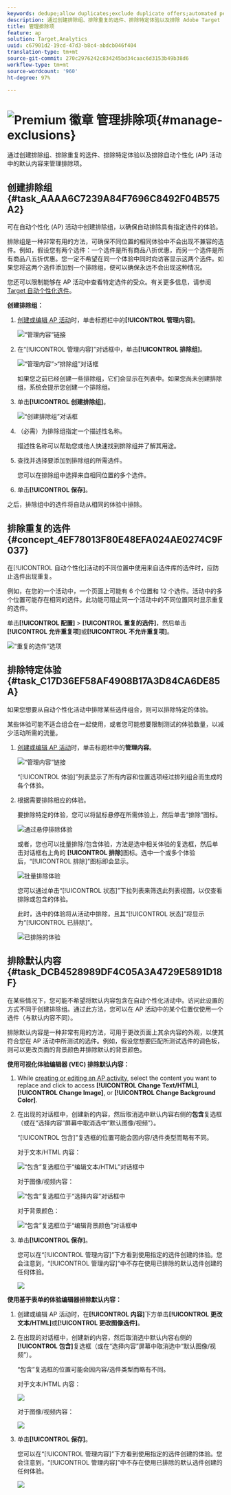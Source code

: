 ```yaml
---
keywords: dedupe;allow duplicates;exclude duplicate offers;automated personalization;disallow duplicate offers
description: 通过创建排除组、排除重复的选件、排除特定体验以及排除 Adobe Target 自动个性化 (AP) 活动中的默认内容来管理排除项。
title: 管理排除项
feature: ap
solution: Target,Analytics
uuid: c67901d2-19cd-47d3-b8c4-abdcb046f404
translation-type: tm+mt
source-git-commit: 270c2976242c834245bd34caac6d3153b49b38d6
workflow-type: tm+mt
source-wordcount: '960'
ht-degree: 97%

---
```



# ![Premium 徽章](/help/assets/premium.png) 管理排除项{#manage-exclusions}

通过创建排除组、排除重复的选件、排除特定体验以及排除自动个性化 (AP) 活动中的默认内容来管理排除项。

## 创建排除组 {#task_AAAA6C7239A84F7696C8492F04B575A2}

可在自动个性化 (AP) 活动中创建排除组，以确保自动排除具有指定选件的体验。

排除组是一种非常有用的方法，可确保不同位置的相同体验中不会出现不兼容的选件。例如，假设您有两个选件：一个选件是所有商品八折优惠，而另一个选件是所有商品八五折优惠。您一定不希望在同一个体验中同时向访客显示这两个选件。如果您将这两个选件添加到一个排除组，便可以确保永远不会出现这种情况。

您还可以限制能够在 AP 活动中查看特定选件的受众。有关更多信息，请参阅 [Target 自动个性化选件](/help/c-activities/t-automated-personalization/ap-target-offers.md)。

**创建排除组：**

1. [创建或编辑 AP 活动](/help/c-activities/t-automated-personalization/create-ap-activity.md)时，单击标题栏中的&#x200B;**[!UICONTROL 管理内容]**。

   ![“管理内容”链接](/help/c-activities/t-automated-personalization/assets/manage-content.png)

1. 在“[!UICONTROL 管理内容]”对话框中，单击&#x200B;**[!UICONTROL 排除组]**。

   ![“管理内容”>“排除组”对话框](/help/c-activities/t-automated-personalization/assets/exclusion_group_create-new.png)

   如果您之前已经创建一些排除组，它们会显示在列表中。如果您尚未创建排除组，系统会提示您创建一个排除组。

1. 单击&#x200B;**[!UICONTROL 创建排除组]**。

   ![“创建排除组”对话框](/help/c-activities/t-automated-personalization/assets/exclusion_group_create_dialog-new.png)

1. （必需）为排除组指定一个描述性名称。

   描述性名称可以帮助您或他人快速找到排除组并了解其用途。

1. 查找并选择要添加到排除组的所需选件。

   您可以在排除组中选择来自相同位置的多个选件。

1. 单击&#x200B;**[!UICONTROL 保存]**。

之后，排除组中的选件将自动从相同的体验中排除。

## 排除重复的选件 {#concept_4EF78013F80E48EFA024AE0274C9F037}

在[!UICONTROL 自动个性化]活动的不同位置中使用来自选件库的选件时，应防止选件出现重复。

例如，在您的一个活动中，一个页面上可能有 6 个位置和 12 个选件。活动中的多个位置可能存在相同的选件。此功能可阻止同一个活动中的不同位置同时显示重复的选件。

单击&#x200B;**[!UICONTROL 配置]** > **[!UICONTROL 重复的选件]**，然后单击&#x200B;**[!UICONTROL 允许重复项]**&#x200B;或&#x200B;**[!UICONTROL 不允许重复项]**。

![“重复的选件”选项](/help/c-activities/t-automated-personalization/assets/duplicate_offers-new.png)

## 排除特定体验 {#task_C17D36EF58AF4908B17A3D84CA6DE85A}

如果您想要从自动个性化活动中排除某些选件组合，则可以排除特定的体验。

某些体验可能不适合组合在一起使用，或者您可能想要限制测试的体验数量，以减少活动所需的流量。

1. [创建或编辑 AP 活动](/help/c-activities/t-automated-personalization/create-ap-activity.md)时，单击标题栏中的&#x200B;**管理内容**。

   ![“管理内容”链接](/help/c-activities/t-automated-personalization/assets/manage-content.png)

   “[!UICONTROL 体验]”列表显示了所有内容和位置选项经过排列组合而生成的各个体验。

1. 根据需要排除相应的体验。

   要排除特定的体验，您可以将鼠标悬停在所需体验上，然后单击“排除”图标。

   ![通过悬停排除体验](/help/c-activities/t-automated-personalization/assets/exclude_exp_1a.png)

   或者，您也可以批量排除/包含体验，方法是选中相关体验的复选框，然后单击对话框右上角的 **[!UICONTROL 排除]**&#x200B;图标。选中一个或多个体验后，“[!UICONTROL 排除]”图标即会显示。

   ![批量排除体验](/help/c-activities/t-automated-personalization/assets/exclude_exp_2a.png)

   您可以通过单击“[!UICONTROL 状态]”下拉列表来筛选此列表视图，以仅查看排除或包含的体验。

   此时，选中的体验将从活动中排除，且其“[!UICONTROL 状态]”将显示为“[!UICONTROL 已排除]”。

   ![已排除的体验](/help/c-activities/t-automated-personalization/assets/exclude_exp_3a.png)

## 排除默认内容 {#task_DCB4528989DF4C05A3A4729E5891D18F}

在某些情况下，您可能不希望将默认内容包含在自动个性化活动中。访问此设置的方式不同于创建排除组。通过此方法，您可以在 AP 活动中的某个位置仅使用一个选件（与默认内容不同）。

排除默认内容是一种非常有用的方法，可用于更改页面上其余内容的外观，以使其符合您在 AP 活动中所测试的选件。例如，假设您想要匹配所测试选件的调色板，则可以更改页面的背景颜色并排除默认的背景颜色。

**使用可视化体验编辑器 (VEC) 排除默认内容：**

1. While [creating or editing an AP activity](/help/c-activities/t-automated-personalization/create-ap-activity.md), select the content you want to replace and click to access **[!UICONTROL Change Text/HTML]**, **[!UICONTROL Change Image]**, or **[!UICONTROL Change Background Color]**.
1. 在出现的对话框中，创建新的内容，然后取消选中默认内容右侧的&#x200B;**包含**&#x200B;复选框（或在“选择内容”屏幕中取消选中“默认图像/视频”）。

   “[!UICONTROL 包含]”复选框的位置可能会因内容/选件类型而略有不同。

   对于文本/HTML 内容：

   ![“包含”复选框位于“编辑文本/HTML”对话框中](/help/c-activities/t-automated-personalization/assets/exclude_content_vec_1a.png)

   对于图像/视频内容：

   ![“包含”复选框位于“选择内容”对话框中](/help/c-activities/t-automated-personalization/assets/exclude_content_vec_2a.png)

   对于背景颜色：

   ![“包含”复选框位于“编辑背景颜色”对话框中](/help/c-activities/t-automated-personalization/assets/exclude_content_vec_3a.png)

1. 单击&#x200B;**[!UICONTROL 保存]**。

   您可以在“[!UICONTROL 管理内容]”下方看到使用指定的选件创建的体验。您会注意到，“[!UICONTROL 管理内容]”中不存在使用已排除的默认选件创建的任何体验。

   ![](assets/exclude_content_vec_4.png)

**使用基于表单的体验编辑器排除默认内容：**

1. 创建或编辑 AP 活动时，在&#x200B;**[!UICONTROL 内容]**&#x200B;下方单击&#x200B;**[!UICONTROL 更改文本/HTML]**&#x200B;或&#x200B;**[!UICONTROL 更改图像选件]**。
1. 在出现的对话框中，创建新的内容，然后取消选中默认内容右侧的&#x200B;**[!UICONTROL 包含]**&#x200B;复选框（或在“选择内容”屏幕中取消选中“默认图像/视频”）。

   “包含”复选框的位置可能会因内容/选件类型而略有不同。

   对于文本/HTML 内容：

   ![](assets/exclude_content_form_1.png)

   对于图像/视频内容：

   ![](assets/exclude_content_form_2.png)

1. 单击&#x200B;**[!UICONTROL 保存]**。

   您可以在“[!UICONTROL 管理内容]”下方看到使用指定的选件创建的体验。您会注意到，“[!UICONTROL 管理内容]”中不存在使用已排除的默认选件创建的任何体验。

   ![](assets/exclude_content_form_3.png)
